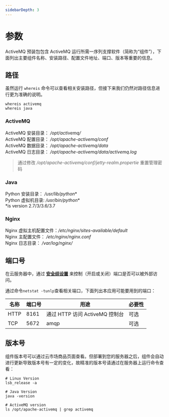```yaml
---
sidebarDepth: 3
---
```


# 参数

ActiveMQ 预装包包含 ActiveMQ 运行所需一序列支撑软件（简称为“组件”），下面列出主要组件名称、安装路径、配置文件地址、端口、版本等重要的信息。

## 路径

虽然运行 `whereis` 命令可以查看相关安装路径，但接下来我们仍然对路径信息进行更为准确的说明。

```
whereis activemq
whereis java
```

### ActiveMQ

ActiveMQ 安装目录： */opt/activemq/*  
ActiveMQ 配置目录： */opt/apache-activemq/conf*  
ActiveMQ 数据目录： */opt/apache-activemq/data*  
ActiveMQ 日志目录： */opt/apache-activemq/data/activemq.log*

> 通过修改 */opt/apache-activemq/conf/jetty-realm.propertie* 重置管理密码

### Java



Python 安装目录： */usr/lib/python**  
Python 虚拟机目录: */usr/bin/python**  
*is version 2.7/3/3.6/3.7

### Nginx

Nginx 虚拟主机配置文件：*/etc/nginx/sites-available/default*  
Nginx 主配置文件： */etc/nginx/nginx.conf*  
Nginx 日志目录： */var/log/nginx/*

## 端口号

在云服务器中，通过 **[安全组设置](https://support.websoft9.com/docs/faq/zh/tech-instance.html)** 来控制（开启或关闭）端口是否可以被外部访问。 

通过命令`netstat -tunlp`查看相关端口，下面列出本应用可能要用到的端口：

| 名称 | 端口号 | 用途 |  必要性 |
| --- | --- | --- | --- |
| HTTP | 8161 | 通过 HTTP 访问 ActiveMQ 控制台 | 可选 |
| TCP | 5672 | amqp | 可选 |

## 版本号

组件版本号可以通过云市场商品页面查看。但部署到您的服务器之后，组件会自动进行更新导致版本号有一定的变化，故精准的版本号请通过在服务器上运行命令查看：

```shell
# Linux Version
lsb_release -a

# Java Version
java -version

# ActiveMQ version
ls /opt/apache-activemq | grep activemq
```
